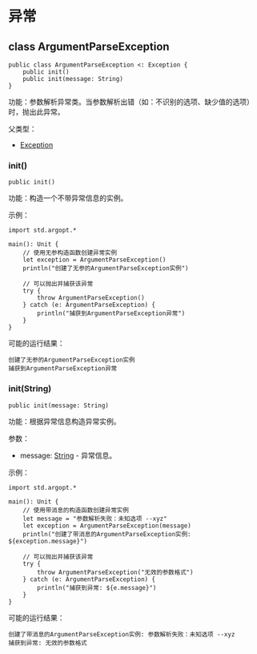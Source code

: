 # 异常

## class ArgumentParseException

```cangjie
public class ArgumentParseException <: Exception {
    public init()
    public init(message: String)
}
```

功能：参数解析异常类。当参数解析出错（如：不识别的选项、缺少值的选项）时，抛出此异常。

父类型：

- [Exception](../../core/core_package_api/core_package_exceptions.md#class-exception)

### init()

```cangjie
public init()
```

功能：构造一个不带异常信息的实例。

示例：

<!-- verify -->
```cangjie
import std.argopt.*

main(): Unit {
    // 使用无参构造函数创建异常实例
    let exception = ArgumentParseException()
    println("创建了无参的ArgumentParseException实例")
    
    // 可以抛出并捕获该异常
    try {
        throw ArgumentParseException()
    } catch (e: ArgumentParseException) {
        println("捕获到ArgumentParseException异常")
    }
}
```

可能的运行结果：

```text
创建了无参的ArgumentParseException实例
捕获到ArgumentParseException异常
```

### init(String)

```cangjie
public init(message: String)
```

功能：根据异常信息构造异常实例。

参数：

- message: [String](../../core/core_package_api/core_package_structs.md#struct-string) - 异常信息。

示例：

<!-- verify -->
```cangjie
import std.argopt.*

main(): Unit {
    // 使用带消息的构造函数创建异常实例
    let message = "参数解析失败：未知选项 --xyz"
    let exception = ArgumentParseException(message)
    println("创建了带消息的ArgumentParseException实例: ${exception.message}")
    
    // 可以抛出并捕获该异常
    try {
        throw ArgumentParseException("无效的参数格式")
    } catch (e: ArgumentParseException) {
        println("捕获到异常: ${e.message}")
    }
}
```

可能的运行结果：

```text
创建了带消息的ArgumentParseException实例: 参数解析失败：未知选项 --xyz
捕获到异常: 无效的参数格式
```

